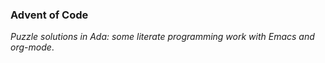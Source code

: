 ### Advent of Code

_Puzzle solutions in Ada: some literate programming work with Emacs and org-mode_.
